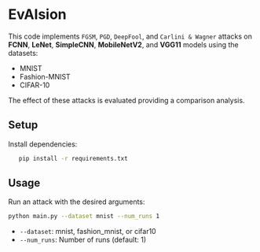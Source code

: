 # EvAIsion

This code implements `FGSM`, `PGD`, `DeepFool`, and `Carlini & Wagner` attacks on **FCNN**, **LeNet**, **SimpleCNN**, **MobileNetV2**, and **VGG11** models using the datasets:
- MNIST
- Fashion-MNIST
- CIFAR-10 

The effect of these attacks is evaluated providing a comparison analysis.

## Setup
Install dependencies:
```bash
   pip install -r requirements.txt
```

## Usage
Run an attack with the desired arguments:
```bash
python main.py --dataset mnist --num_runs 1
``` 
- `--dataset`: mnist, fashion_mnist, or cifar10
- `--num_runs`: Number of runs (default: 1)